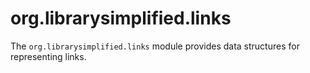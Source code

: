 org.librarysimplified.links
===

The `org.librarysimplified.links` module provides data structures for
representing links.

